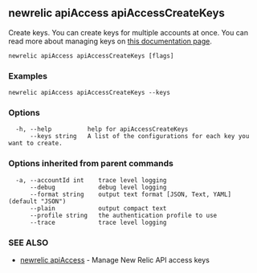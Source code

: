## newrelic apiAccess apiAccessCreateKeys

Create keys. You can create keys for multiple accounts at once. You can read more about managing keys on [this documentation page](https://docs.newrelic.com/docs/apis/nerdgraph/examples/use-nerdgraph-manage-license-keys-personal-api-keys).

```
newrelic apiAccess apiAccessCreateKeys [flags]
```

### Examples

```
newrelic apiAccess apiAccessCreateKeys --keys
```

### Options

```
  -h, --help          help for apiAccessCreateKeys
      --keys string   A list of the configurations for each key you want to create.
```

### Options inherited from parent commands

```
  -a, --accountId int    trace level logging
      --debug            debug level logging
      --format string    output text format [JSON, Text, YAML] (default "JSON")
      --plain            output compact text
      --profile string   the authentication profile to use
      --trace            trace level logging
```

### SEE ALSO

* [newrelic apiAccess](newrelic_apiAccess.md)	 - Manage New Relic API access keys


